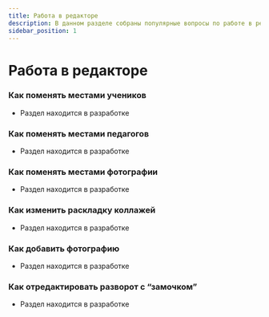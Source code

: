 ```yaml
---
title: Работа в редакторе
description: В данном разделе собраны популярные вопросы по работе в редакторе
sidebar_position: 1
---
```


# Работа в редакторе

### Как поменять местами учеников
* Раздел находится в разработке

### Как поменять местами педагогов
* Раздел находится в разработке

### Как поменять местами фотографии
* Раздел находится в разработке

### Как изменить раскладку коллажей
* Раздел находится в разработке

### Как добавить фотографию
* Раздел находится в разработке

### Как отредактировать разворот с “замочком”
* Раздел находится в разработке
